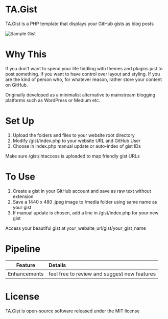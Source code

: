 # TA.Gist
TA.Gist is a PHP template that displays your GitHub gists as blog posts

![Sample Gist](https://github.com/tebelorg/TA.Gist/raw/master/media/sample_raw_text_gist.jpeg)

# Why This
If you don't want to spend your life fiddling with themes and plugins just to post something. If you want to have control over layout and styling. If you are the kind of person who, for whatever reason, rather store your content on GitHub.

Originally developed as a minimalist alternative to mainstream blogging platforms such as WordPress or Medium etc.

# Set Up
1. Upload the folders and files to your website root directory
2. Modify /gist/index.php to your website URL and GitHub User
3. Choose in index.php manual update or auto-index of gist IDs

Make sure /gist/.htaccess is uploaded to map friendly gist URLs

# To Use
1. Create a gist in your GitHub account and save as raw text without extension
2. Save a 1440 x 480 .jpeg image to /media folder using same name as your gist
3. If manual update is chosen, add a line in /gist/index.php for your new gist

Access your beautiful gist at your_website_url/gist/your_gist_name

# Pipeline
Feature|Details
:-----:|:------
Enhancements|feel free to review and suggest new features

# License
TA.Gist is open-source software released under the MIT license
